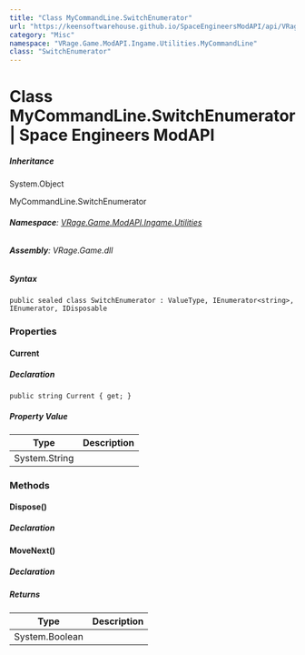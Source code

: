 ```yaml
---
title: "Class MyCommandLine.SwitchEnumerator"
url: "https://keensoftwarehouse.github.io/SpaceEngineersModAPI/api/VRage.Game.ModAPI.Ingame.Utilities.MyCommandLine.SwitchEnumerator.html"
category: "Misc"
namespace: "VRage.Game.ModAPI.Ingame.Utilities.MyCommandLine"
class: "SwitchEnumerator"
---
```


# Class MyCommandLine.SwitchEnumerator | Space Engineers ModAPI

##### Inheritance

System.Object

MyCommandLine.SwitchEnumerator

###### **Namespace**: [VRage.Game.ModAPI.Ingame.Utilities](https://keensoftwarehouse.github.io/SpaceEngineersModAPI/api/VRage.Game.ModAPI.Ingame.Utilities.html)

###### **Assembly**: VRage.Game.dll

##### Syntax

```
public sealed class SwitchEnumerator : ValueType, IEnumerator<string>, IEnumerator, IDisposable
```

### Properties

#### Current

##### Declaration

```
public string Current { get; }
```

##### Property Value

| Type | Description |
| --- | --- |
| System.String |     |

### Methods

#### Dispose()

##### Declaration

#### MoveNext()

##### Declaration

##### Returns

| Type | Description |
| --- | --- |
| System.Boolean |     |